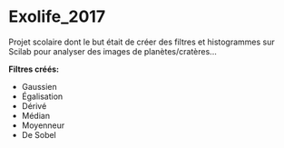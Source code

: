 # Exolife_2017

Projet scolaire dont le but était de créer des filtres et histogrammes sur Scilab pour analyser des images de planètes/cratères... 



__Filtres créés:__ 
* Gaussien
* Égalisation
* Dérivé
* Médian
* Moyenneur
* De Sobel
